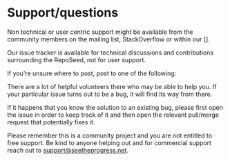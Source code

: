 # Support/questions

Non technical or user centric support might be available from the community members on the mailing list, StackOverflow or within our [].

Our issue tracker is available for technical discussions and contributions surrounding the RepoSeed, not for user support.

If you're unsure where to post, post to one of the following:

There are a lot of helpful volunteers there who may be able to help you. If your particular issue turns out to be a bug, it will find its way from there.

If it happens that you know the solution to an existing bug, please first open the issue in order to keep track of it and then open the relevant pull/merge request that potentially fixes it.

Please remember this is a community project and you are not entitled to free support. Be kind to anyone helping out and for commercial support reach out to support@seetheprogress.net.
